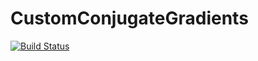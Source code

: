 # CustomConjugateGradients

[![Build Status](https://github.com/RockyL7/CustomConjugateGradients.jl/actions/workflows/CI.yml/badge.svg?branch=master)](https://github.com/RockyL7/CustomConjugateGradients.jl/actions/workflows/CI.yml?query=branch%3Amaster)

